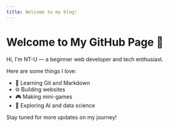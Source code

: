 ```yaml
---
title: Welcome to my blog!
---
```

# Welcome to My GitHub Page 🎉

Hi, I'm NT-U — a beginner web developer and tech enthusiast.

Here are some things I love:
- 🧠 Learning Git and Markdown
- 🌐 Building websites
- 🎮 Making mini-games
- 🤖 Exploring AI and data science

Stay tuned for more updates on my journey!
